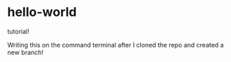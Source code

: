 # hello-world
tutorial!


Writing this on the command terminal after I cloned the repo and created a new branch! 
